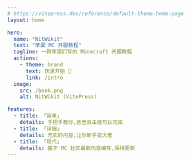 ```yaml
---
# https://vitepress.dev/reference/default-theme-home-page
layout: home

hero:
  name: "NitWikit"
  text: "笨蛋 MC 开服教程"
  tagline: 一群笨蛋们写的 Minecraft 开服教程
  actions:
    - theme: brand
      text: 快速开始 🥵
      link: /intro
  image:
    src: /book.png
    alt: NitWikit (VitePress)

features:
  - title: 「简单」
    details: 手把手教你,甚至双击就可以完成
  - title: 「详细」
    details: 充实的内容,让你新手变大佬
  - title: 「现代」
    details: 基于 MC 社区最新内容编写,保持更新
---
```


<style>
.container {
  --vp-home-hero-name-color: transparent;
  --vp-home-hero-name-background: linear-gradient(120deg, #b7b7b7 30%, #312104);

  --vp-home-hero-image-background-image: linear-gradient(-45deg, #b7b7b7 50%, #312104 50%);
  
  --vp-button-brand-bg: #312104;
  --vp-button-brand-hover-bg: #694e1d;
  --vp-button-brand-active-bg:#8a641d;
  
  --vp-home-hero-image-filter: blur(44px);
}

.image-container .VPImage {
  width: 300px;
  height: 300px;
}

@media (min-width: 640px) {
  :root {
    --vp-home-hero-image-filter: blur(56px);
  }
}

@media (min-width: 960px) {
  :root {
    --vp-home-hero-image-filter: blur(68px);
  }
}
</style>
